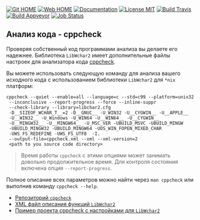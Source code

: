 [![Git HOME](https://img.shields.io/badge/Home-Git-brightgreen.svg?style=flat)](https://github.com/ClnViewer/LibWchar2)
[![Web HOME](https://img.shields.io/badge/Home-Web-brightgreen.svg?style=flat)](https://github.com/ClnViewer/LibWchar2/blob/master/docs/README.RU.md)
[![Documentation](https://img.shields.io/badge/Documentation-DOC-brightgreen.svg?style=flat)](https://clnviewer.github.io/LibWchar2/docs/html/wchar2.html)
[![License MIT](https://img.shields.io/badge/License-MIT-brightgreen.svg?style=flat)](https://github.com/ClnViewer/LibWchar2/blob/master/LICENSE)
[![Build Travis](https://travis-ci.com/ClnViewer/LibWchar2.svg)](https://travis-ci.com/ClnViewer/LibWchar2)
[![Build Appveyor](https://ci.appveyor.com/api/projects/status/5s47u3irthu3icqo?svg=true)](https://ci.appveyor.com/project/ClnViewer/libwchar2)
[![Job Status](https://inspecode.rocro.com/badges/github.com/ClnViewer/LibWchar2/status?token=EjhrEOus5kCYzf9OVjBAPrjGFe23VmAQertYJc6gSDM)](https://inspecode.rocro.com/jobs/github.com/ClnViewer/LibWchar2/latest?completed=true)

## Анализ кода - cppcheck

Проверяя собственный код программами анализа вы делаете его надежнее.
Библиотека `LibWchar2` имеет дополнительные файлы настроек для анализатора кода [cppcheck](https://ru.wikipedia.org/wiki/Cppcheck).

Вы можете использовать следующую команду для анализа вашего исходного кода с использованием библиотеки `LibWchar2` для `*nix` платформ:

    cppcheck --quiet --enable=all --language=c --std=c99 --platform=unix32
     --inconclusive --report-progress --force --inline-suppr
     --check-library --library=libchar2.cfg
     -D__SIZEOF_WCHAR_T__=2 -D__GNUC__ -U_WIN32 -U__CYGWIN__ -U__APPLE__
     -U__WIN32__ -U_Windows -U_WIN64 -U__WIN64__ -U__CYGWIN__ 
     -U__MINGW32__ -U__MINGW64__ -U_MSC_VER -UBUILD_MSVC -UBUILD_MINGW
     -UBUILD_MINGW32 -UBUILD_MINGW64 -UOS_WIN_FOPEN_MIXED_CHAR
     -UWS_FS_REDEFINE -UWS_FS_UTF8  -I.
     --output-file=cppcheck.xml --xml --xml-version=2
     <path to you source code directory>

> Время работы `cppcheck` с этими опциями может занимать довольно продолжительное время. Для контроля состояния включена опция `--report-progress`.

Полное описание всех параметров можно найти через `man cppcheck` или выполнив команду `cppcheck --help`.

- [Репозиторий `cppcheck`](http://cppcheck.sourceforge.net/)
- [XML файл описания функций `LibWchar2`](https://github.com/ClnViewer/LibWchar2/blob/master/docs/cppcheck/libwchar2.cfg)
- [Пример проекта cppcheck с настройками для `LibWchar2`](https://github.com/ClnViewer/LibWchar2/blob/master/docs/cppcheck/libwchar2.cppcheck)

